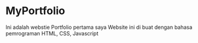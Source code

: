 # MyPortfolio

Ini adalah webstie Portfolio pertama saya
Website ini di buat dengan bahasa pemrograman HTML, CSS, Javascript
